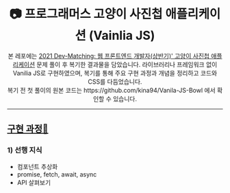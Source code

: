 <div align="center">
  <h1> 📷 프로그래머스 고양이 사진첩 애플리케이션 (Vainlia JS) </h1>
본 레포에는 <a href='https://programmers.co.kr/skill_check_assignments/100'>2021 Dev-Matching: 웹 프론트엔드 개발자(상반기)' 고양이 사진첩 애플리케이션</a> 문제 풀이 후 복기한 결과물을 담았습니다.  라이브러리나 프레임워크 없이 Vanilia JS로 구현하였으며, 복기를 통해 주요 구현 과정과 개념을 정리하고 코드와 CSS를 다듬었습니다. </br>
복기 전 첫 풀이의 원본 코드는 https://github.com/kina94/Vanila-JS-Bowl 에서 확인할 수 있습니다.

</div>


<hr/>

## <a href='https://velog.io/@kina/%ED%94%84%EB%A1%9C%EA%B7%B8%EB%9E%98%EB%A8%B8%EC%8A%A4-%EA%B3%BC%EC%A0%9C%ED%85%8C%EC%8A%A4%ED%8A%B8-%EA%B3%A0%EC%96%91%EC%9D%B4-%EC%82%AC%EC%A7%84%EC%B2%A9-%EC%95%A0%ED%94%8C%EB%A6%AC%EC%BC%80%EC%9D%B4%EC%85%98'>구현 과정🍰</a>
  ### 1) 선행 지식</br>
* 컴포넌트 추상화</br>
* promise, fetch, await, async</br>
* API 살펴보기</br>
